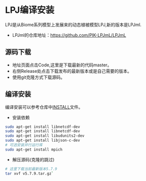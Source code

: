 # LPJ编译安装
LPJ是从Biome系列模型上发展来的动态植被模型LPJ,新的版本是LPJml.
- LPJml的仓库地址：https://github.com/PIK-LPJmL/LPJmL
## 源码下载
- 地址页面点击Code,这里是下载最新的代码master。
- 右侧Release处点击下载发布的最新版本或是自己需要的版本。
- 使用git克隆方式下载源码。

## 编译安装
编译安装可以参考仓库中[INSTALL](https://github.com/PIK-LPJmL/LPJmL/blob/master/INSTALL)文件。
- 安装依赖
```bash
sudo apt-get install libnetcdf-dev
sudo apt-get install libnetcdf-dev
sudo apt-get install libudunits2-dev
sudo apt-get install libjson-c-dev
# 可选安装并行运行库
sudo apt-get install mpich
```
- 解压源码(克隆的跳过)
```bash
# 这里下载当前最新版本5.7.9
tar xvf v5.7.9.tar.gz`
```
